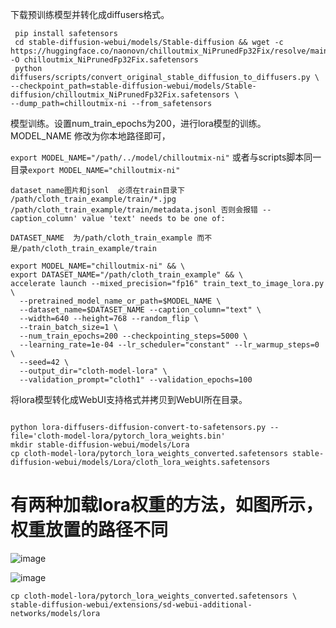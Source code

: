 下载预训练模型并转化成diffusers格式。
```
 pip install safetensors
 cd stable-diffusion-webui/models/Stable-diffusion && wget -c https://huggingface.co/naonovn/chilloutmix_NiPrunedFp32Fix/resolve/main/chilloutmix_NiPrunedFp32Fix.safetensors -O chilloutmix_NiPrunedFp32Fix.safetensors
 python diffusers/scripts/convert_original_stable_diffusion_to_diffusers.py \
--checkpoint_path=stable-diffusion-webui/models/Stable-diffusion/chilloutmix_NiPrunedFp32Fix.safetensors \
--dump_path=chilloutmix-ni --from_safetensors
```
模型训练。设置num_train_epochs为200，进行lora模型的训练。MODEL_NAME 修改为你本地路径即可，

`export MODEL_NAME="/path/../model/chilloutmix-ni"`
或者与scripts脚本同一目录`export MODEL_NAME="chilloutmix-ni"`

`dataset_name图片和jsonl  必须在train目录下 /path/cloth_train_example/train/*.jpg   /path/cloth_train_example/train/metadata.jsonl 否则会报错 --caption_column' value 'text' needs to be one of:`

`DATASET_NAME  为/path/cloth_train_example 而不是/path/cloth_train_example/train`

```
export MODEL_NAME="chilloutmix-ni" && \
export DATASET_NAME="/path/cloth_train_example" && \
accelerate launch --mixed_precision="fp16" train_text_to_image_lora.py \
  --pretrained_model_name_or_path=$MODEL_NAME \
  --dataset_name=$DATASET_NAME --caption_column="text" \
  --width=640 --height=768 --random_flip \
  --train_batch_size=1 \
  --num_train_epochs=200 --checkpointing_steps=5000 \
  --learning_rate=1e-04 --lr_scheduler="constant" --lr_warmup_steps=0 \
  --seed=42 \
  --output_dir="cloth-model-lora" \
  --validation_prompt="cloth1" --validation_epochs=100
  ```
  
  将lora模型转化成WebUI支持格式并拷贝到WebUI所在目录。
  ```

 python lora-diffusers-diffusion-convert-to-safetensors.py --file='cloth-model-lora/pytorch_lora_weights.bin'
 mkdir stable-diffusion-webui/models/Lora
 cp cloth-model-lora/pytorch_lora_weights_converted.safetensors stable-diffusion-webui/models/Lora/cloth_lora_weights.safetensors
  ```
  # 有两种加载lora权重的方法，如图所示，权重放置的路径不同
  ![image](https://user-images.githubusercontent.com/7675726/234150424-b051563b-146e-43fc-872d-c37968a377c1.png)
  
  ![image](https://user-images.githubusercontent.com/7675726/234150494-ecca695a-380c-44b8-bbb0-f5035544f217.png)
```
cp cloth-model-lora/pytorch_lora_weights_converted.safetensors \
stable-diffusion-webui/extensions/sd-webui-additional-networks/models/lora
```
